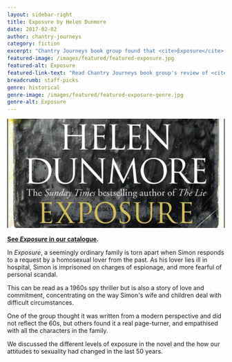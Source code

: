 ```yaml
---
layout: sidebar-right
title: Exposure by Helen Dunmore
date: 2017-02-02
author: chantry-journeys
category: fiction
excerpt: "Chantry Journeys book group found that <cite>Exposure</cite> sparked a discussion on changing attitudes to sexuality over the last 50 years."
featured-image: /images/featured/featured-exposure.jpg
featured-alt: Exposure
featured-link-text: "Read Chantry Journeys book group's review of <cite>Exposure</cite>, by Helen Dunmore."
breadcrumb: staff-picks
genre: historical
genre-image: /images/featured/featured-exposure-genre.jpg
genre-alt: Exposure
---
```


![Exposure](/images/featured/featured-exposure.jpg)

**[See <cite>Exposure</cite> in our catalogue](https://suffolk.spydus.co.uk/cgi-bin/spydus.exe/ENQ/OPAC/BIBENQ?BRN=2014816).**

In <cite>Exposure</cite>, a seemingly ordinary family is torn apart when Simon responds to a request by a homosexual lover from the past. As his lover lies ill in hospital, Simon is imprisoned on charges of espionage, and more fearful of personal scandal.

This can be read as a 1960s spy thriller but is also a story of love and commitment, concentrating on the way Simon's wife and children deal with difficult circumstances.

One of the group thought it was written from a modern perspective and did not reflect the 60s, but others found it a real page-turner, and empathised with all the characters in the family.

We discussed the different levels of exposure in the novel and the how our attitudes to sexuality had changed in the last 50 years.
